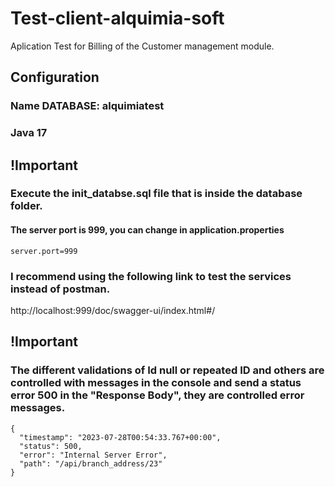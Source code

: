 # Test-client-alquimia-soft
Aplication Test for Billing of the Customer management module.
## Configuration
### **Name DATABASE:** alquimiatest
### Java 17
## **!Important**
### Execute the init_databse.sql file that is inside the database folder.
####  The server port is 999, you can change in application.properties
```
server.port=999
```

### I recommend using the following link to test the services instead of postman.
http://localhost:999/doc/swagger-ui/index.html#/

## !Important
### The different validations of Id null or repeated ID and others are controlled with messages in the console and send a status error 500 in the "Response Body", they are controlled error messages.
```agsl
{
  "timestamp": "2023-07-28T00:54:33.767+00:00",
  "status": 500,
  "error": "Internal Server Error",
  "path": "/api/branch_address/23"
}
```

 